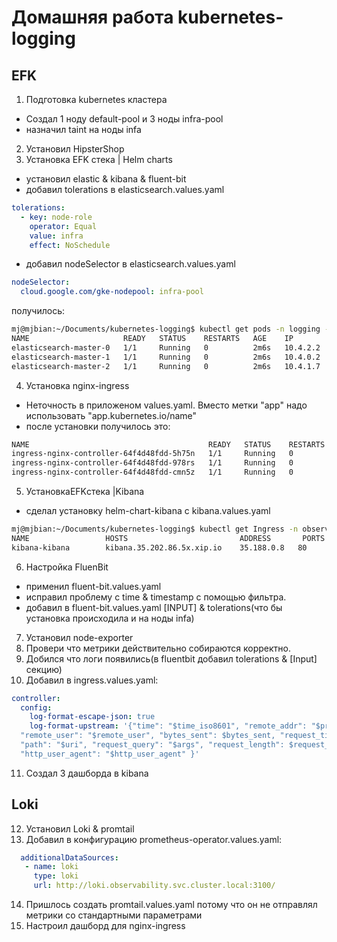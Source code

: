 # Домашняя работа kubernetes-logging
## EFK
1. Подготовка kubernetes кластера
- Создал 1 ноду default-pool и 3 ноды infra-pool
- назначил taint на ноды infa
2. Установил HipsterShop
3. Установка EFK стека | Helm charts
- установил elastic & kibana & fluent-bit
- добавил tolerations в elasticsearch.values.yaml
```yaml
tolerations:
  - key: node-role
    operator: Equal
    value: infra
    effect: NoSchedule
```
- добавил nodeSelector в elasticsearch.values.yaml
```yaml
nodeSelector:
  cloud.google.com/gke-nodepool: infra-pool
```
получилось: 
```bash
mj@mjbian:~/Documents/kubernetes-logging$ kubectl get pods -n logging -o wide -n observability
NAME                     READY   STATUS    RESTARTS   AGE    IP         NODE                                     NOMINATED NODE   READINESS GATES
elasticsearch-master-0   1/1     Running   0          2m6s   10.4.2.2   gke-cluster-1-infra-pool-e11f6aff-bj1r   <none>           <none>
elasticsearch-master-1   1/1     Running   0          2m6s   10.4.0.2   gke-cluster-1-infra-pool-e11f6aff-vw7w   <none>           <none>
elasticsearch-master-2   1/1     Running   0          2m6s   10.4.1.7   gke-cluster-1-infra-pool-e11f6aff-585g   <none>           <none>
```
4. Установка nginx-ingress
- Неточность в приложеном values.yaml. Вместо метки "app" надо использовать "app.kubernetes.io/name"
- после установки получилось это:
```bash
NAME                                        READY   STATUS    RESTARTS   AGE     IP         NODE                                     NOMINATED NODE   READINESS GATES
ingress-nginx-controller-64f4d48fdd-5h75n   1/1     Running   0          6m44s   10.4.0.8   gke-cluster-1-infra-pool-e11f6aff-vw7w   <none>           <none>
ingress-nginx-controller-64f4d48fdd-978rs   1/1     Running   0          6m44s   10.4.1.8   gke-cluster-1-infra-pool-e11f6aff-585g   <none>           <none>
ingress-nginx-controller-64f4d48fdd-cmn5z   1/1     Running   0          6m44s   10.4.2.7   gke-cluster-1-infra-pool-e11f6aff-bj1r   <none>           <none>
```
5. УстановкаEFKстека |Kibana
- сделал установку helm-chart-kibana с kibana.values.yaml
```bash
mj@mjbian:~/Documents/kubernetes-logging$ kubectl get Ingress -n observability
NAME                 HOSTS                         ADDRESS       PORTS   AGE
kibana-kibana        kibana.35.202.86.5x.xip.io    35.188.0.8   80      82s

```
6. Настройка FluenBit
- применил fluent-bit.values.yaml
- исправил проблему с time & timestamp с помощью фильтра.
- добавил в fluent-bit.values.yaml [INPUT] & tolerations(что бы установка происходила и на ноды infa)
7. Установил node-exporter
8. Провери что метрики действительно собираются корректно.
9. Добился что логи появились(в fluentbit добавил tolerations & [Input] секцию)
10. Добавил в ingress.values.yaml:
```yaml
controller:
  config:
    log-format-escape-json: true
    log-format-upstream: '{"time": "$time_iso8601", "remote_addr": "$proxy_protocol_addr", "x_forward_for": "$proxy_add_x_forwarded_for", "request_id": "$req_id",
  "remote_user": "$remote_user", "bytes_sent": $bytes_sent, "request_time": $request_time, "responseStatus": $status, "vhost": "$host", "request_proto": "$server_protocol",
  "path": "$uri", "request_query": "$args", "request_length": $request_length, "duration": $request_time,"method": "$request_method", "http_referrer": "$http_referer",
  "http_user_agent": "$http_user_agent" }'
```
11. Создал 3 дашборда в kibana

## Loki
12. Установил Loki & promtail
13. Добавил в конфигурацию prometheus-operator.values.yaml:
```yaml
  additionalDataSources:
   - name: loki
     type: loki
     url: http://loki.observability.svc.cluster.local:3100/
```
14. Пришлось создать promtail.values.yaml потому что он не отправлял метрики со стандартными параметрами
15. Настроил дашборд для nginx-ingress
